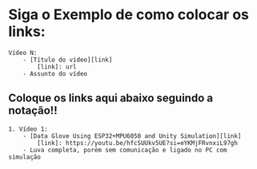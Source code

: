 # Siga o Exemplo de como colocar os links:
    Vídeo N:
        - [Título do vídeo][link]
            [link]: url
        - Assunto do vídeo

## **Coloque os links aqui abaixo seguindo a notação!!**
    1. Vídeo 1:
        - [Data Glove Using ESP32+MPU6050 and Unity Simulation][link]
            [link]: https://youtu.be/hfcSUUkv5UE?si=eYKMjFRvnxiL97gh
        - Luva completa, porém sem comunicação e ligado no PC com simulação
    
